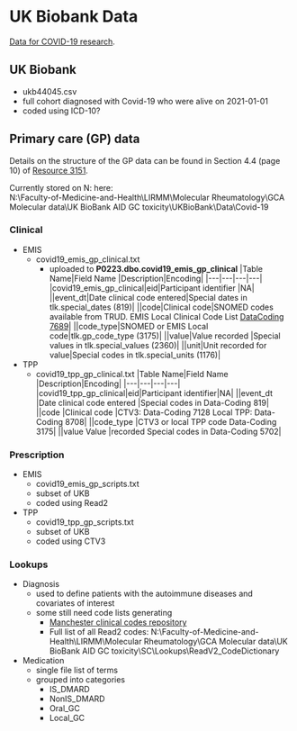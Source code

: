 # UK Biobank Data
[Data for COVID-19 research](https://biobank.ndph.ox.ac.uk/showcase/exinfo.cgi?src=COVID19).

## UK Biobank
- ukb44045.csv
- full cohort diagnosed with Covid-19 who were alive on 2021-01-01
- coded using ICD-10?

## Primary care (GP) data  
Details on the structure of the GP data can be found in Section 4.4 (page 10) of [Resource 3151](https://biobank.ndph.ox.ac.uk/showcase/showcase/docs/gp4covid19.pdf).  

Currently stored on N: here:  
N:\Faculty-of-Medicine-and-Health\LIRMM\Molecular Rheumatology\GCA Molecular data\UK BioBank AID GC toxicity\UKBioBank\Data\Covid-19  

### Clinical
- EMIS
	- covid19_emis_gp_clinical.txt  
		- uploaded to **P0223.dbo.covid19_emis_gp_clinical**
		|Table Name|Field Name |Description|Encoding|
		|---|---|---|---|
		|covid19_emis_gp_clinical|eid|Participant identifier |NA|
		||event_dt|Date clinical code entered|Special dates in tlk.special_dates (819)|
		||code|Clinical code|SNOMED codes available from TRUD. EMIS Local Clinical Code List [DataCoding 7689](http://biobank.ndph.ox.ac.uk/showcase/coding.cgi?id=7689)|
		||code_type|SNOMED or EMIS Local code|tlk.gp_code_type (3175)|
		||value|Value recorded |Special values in tlk.special_values (2360)|
		||unit|Unit recorded for value|Special codes in tlk.special_units (1176)|
- TPP
	- covid19_tpp_gp_clinical.txt 
		|Table Name|Field Name |Description|Encoding|
		|---|---|---|---|
		|covid19_tpp_gp_clinical|eid|Participant identifier|NA|
		||event_dt |Date clinical code entered |Special codes in Data-Coding 819|
		||code |Clinical code |CTV3: Data-Coding 7128 Local TPP: Data-Coding 8708|
		||code_type |CTV3 or local TPP code Data-Coding 3175|
		||value Value |recorded Special codes in Data-Coding 5702|

### Prescription
- EMIS
	- covid19_emis_gp_scripts.txt  
	- subset of UKB
	- coded using Read2	
- TPP 
	- covid19_tpp_gp_scripts.txt 
	- subset of UKB
	- coded using CTV3
	
### Lookups
- Diagnosis
	- used to define patients with the autoimmune diseases and covariates of interest
	- some still need code lists generating
		- [Manchester clinical codes repository](https://clinicalcodes.rss.mhs.man.ac.uk/)
		- Full list of all Read2 codes: N:\Faculty-of-Medicine-and-Health\LIRMM\Molecular Rheumatology\GCA Molecular data\UK BioBank AID GC toxicity\SC\Lookups\ReadV2_CodeDictionary
- Medication 
	- single file list of terms
	- grouped into categories
		- IS_DMARD
		- NonIS_DMARD
		- Oral_GC
		- Local_GC